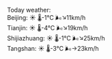 Today weather:  
Beijing: ☀️   🌡️-1°C 🌬️↘11km/h  
Tianjin: ☀️   🌡️-4°C 🌬️↘19km/h  
Shijiazhuang: ☀️   🌡️-1°C 🌬️↘25km/h  
Tangshan: ☀️   🌡️-3°C 🌬️→23km/h  
